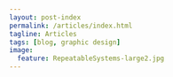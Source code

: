 ```yaml
---
layout: post-index
permalink: /articles/index.html
tagline: Articles
tags: [blog, graphic design]
image:
  feature: RepeatableSystems-large2.jpg
---
```

